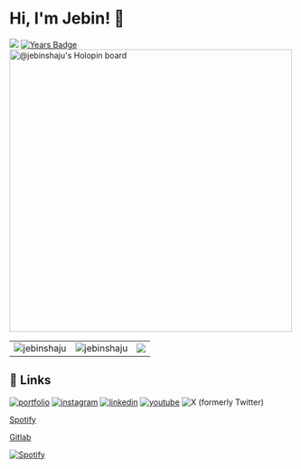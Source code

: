 <!---<p align="center"><a href="https://github.com/jebinshaju/"><img src="https://user-images.githubusercontent.com/41234408/101987297-4473fb00-3cb9-11eb-9675-289ada4eef7e.gif" alt="Animated footer bars" width="100%"/></a></p> --->
# Hi, I'm Jebin! 👋

![](https://komarev.com/ghpvc/?username=jebinshaju&style=grove)
[![Years Badge](https://badges.pufler.dev/years/jebinshaju)](https://badges.pufler.dev)
<a href="https://holopin.io/@jebinshaju">
  <img src="https://holopin.me/jebinshaju" alt="@jebinshaju's Holopin board" width="500">
</a>

<!---[![Ashutosh's github activity graph](https://github-readme-activity-graph.cyclic.app/graph?username=jebinshaju&bg_color=1a191a&color=9e4c98&line=0033ff&point=40a225&area=true&hide_border=true)](https://github.com/ashutosh00710/github-readme-activity-graph)
--->

<table>
  <tr>
    <td>
      <img align="center" src="https://github-readme-stats.vercel.app/api?username=jebinshaju&show_icons=true&locale=en" alt="jebinshaju" />
    </td>
    <td>
     <img align="center" src="https://github-readme-streak-stats.herokuapp.com/?user=jebinshaju&" alt="jebinshaju" />
    </td>
    <td>
    <img align="center" src = "https://github-readme-stats.vercel.app/api/top-langs/?username=jebinshaju&langs_count=10&layout=compact&theme=material-lighter">

  </tr>
</table>

## 🔗 Links

[![portfolio](https://img.shields.io/badge/my_portfolio-000?style=for-the-badge&logo=ko-fi&logoColor=white)](https://jebinshaju.wordpress.com/)
[![instagram](https://img.shields.io/badge/Instagram-E4405F?style=for-the-badge&logo=instagram&logoColor=white)](https://www.instagram.com/jebinshaju_/)
[![linkedin](https://img.shields.io/badge/linkedin-0A66C2?style=for-the-badge&logo=linkedin&logoColor=white)](https://www.linkedin.com/in/jebinshaju/)
[![youtube](https://img.shields.io/badge/YouTube-FF0000?style=for-the-badge&logo=youtube&logoColor=white)](https://www.youtube.com/@jebinshaju)
![X (formerly Twitter)](https://img.shields.io/twitter/follow/_AKA_LIGHTNING_?style=social&logoColor=black)

<!---<p align="center"><a href="https://github.com/jebinshaju/"><img src="https://user-images.githubusercontent.com/41234408/101987287-302ffe00-3cb9-11eb-8510-3d08f56bea27.gif" alt="Animated footer bars" width="100%"/></a></p> --->
[Spotify](https://open.spotify.com/playlist/3N13Amb3uqXhncnwxzExah)

[Gitlab](https://gitlab.com/jebinshaju)

[![Spotify](https://novatorem-chi-plum.vercel.app/api/spotify)](https://open.spotify.com/user/jz33lyi4rki0igk43xld9tng2)
